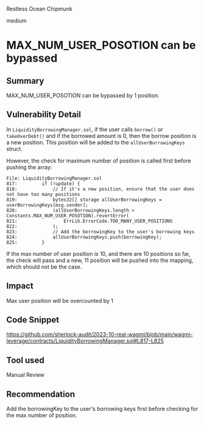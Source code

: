 Restless Ocean Chipmunk

medium

# MAX_NUM_USER_POSOTION can be bypassed
## Summary

MAX_NUM_USER_POSOTION can be bypassed by 1 position.

## Vulnerability Detail

In `LiquidityBorrowingManager.sol`, if the user calls `borrow()` or `takeOverDebt()` and if the borrowed amount is 0, then the borrow position is a new position. This position will be added to the `allUserBorrowingKeys` struct.

However, the check for maximum number of position is called first before pushing the array:

```solidity
File: LiquidityBorrowingManager.sol
817:         if (!update) {
818:             // If it's a new position, ensure that the user does not have too many positions
819:             bytes32[] storage allUserBorrowingKeys = userBorrowingKeys[msg.sender];
820:             (allUserBorrowingKeys.length > Constants.MAX_NUM_USER_POSOTION).revertError(
821:                 ErrLib.ErrorCode.TOO_MANY_USER_POSITIONS
822:             );
823:             // Add the borrowingKey to the user's borrowing keys
824:             allUserBorrowingKeys.push(borrowingKey);
825:         }
```

If the max number of user position is 10, and there are 10 positions so far, the check will pass and a new, 11 position will be pushed into the mapping, which should not be the case. 

## Impact

Max user position will be overcounted by 1

## Code Snippet

https://github.com/sherlock-audit/2023-10-real-wagmi/blob/main/wagmi-leverage/contracts/LiquidityBorrowingManager.sol#L817-L825

## Tool used

Manual Review

## Recommendation

Add the borrowingKey to the user's borrowing keys first before checking for the max number of position.